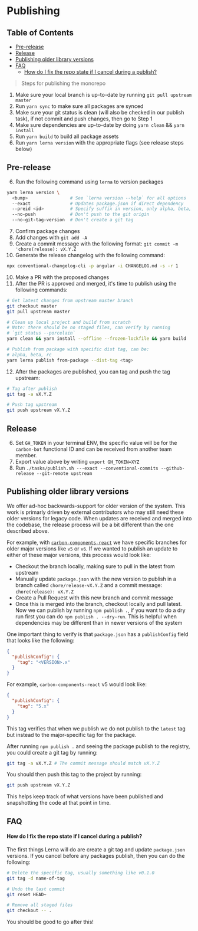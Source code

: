 # Publishing

<!-- prettier-ignore-start -->
<!-- START doctoc generated TOC please keep comment here to allow auto update -->
<!-- DON'T EDIT THIS SECTION, INSTEAD RE-RUN doctoc TO UPDATE -->
## Table of Contents

- [Pre-release](#pre-release)
- [Release](#release)
- [Publishing older library versions](#publishing-older-library-versions)
- [FAQ](#faq)
    - [How do I fix the repo state if I cancel during a publish?](#how-do-i-fix-the-repo-state-if-i-cancel-during-a-publish)

<!-- END doctoc generated TOC please keep comment here to allow auto update -->
<!-- prettier-ignore-end -->

> Steps for publishing the monorepo

1. Make sure your local branch is up-to-date by running
   `git pull upstream master`
2. Run `yarn sync` to make sure all packages are synced
3. Make sure your git status is clean (will also be checked in our publish
   task), if not commit and push changes, then go to Step 1
4. Make sure dependencies are up-to-date by doing `yarn clean` && `yarn install`
5. Run `yarn build` to build all package assets
6. Run `yarn lerna version` with the appropriate flags (see release steps below)

## Pre-release

6. Run the following command using `lerna` to version packages

```bash
yarn lerna version \
  <bump>                # See `lerna version --help` for all options
  --exact               # Updates package.json if direct dependency
  --preid <id>          # Specify suffix in version, only alpha, beta, and rc
  --no-push             # Don't push to the git origin
  --no-git-tag-version  # Don't create a git tag
```

7. Confirm package changes
8. Add changes with `git add -A`
9. Create a commit message with the following format: `git commit -m 'chore(release): vX.Y.Z`
10. Generate the release changelog with the following command:

```bash
npx conventional-changelog-cli -p angular -i CHANGELOG.md -s -r 1
```

10. Make a PR with the proposed changes
11. After the PR is approved and merged, it's time to publish using the following commands:

```bash
# Get latest changes from upstream master branch
git checkout master
git pull upstream master

# Clean up local project and build from scratch
# Note: there should be no staged files, can verify by running
# `git status --porcelain`
yarn clean && yarn install --offline --frozen-lockfile && yarn build

# Publish from package with specific dist tag, can be:
# alpha, beta, rc
yarn lerna publish from-package --dist-tag <tag>
```

12. After the packages are published, you can tag and push the tag upstream:

```bash
# Tag after publish
git tag -a vX.Y.Z

# Push tag upstream
git push upstream vX.Y.Z
```

## Release

6. Set `GH_TOKEN` in your terminal ENV, the specific value will be for the
   `carbon-bot` functional ID and can be received from another team member.
7. Export value above by writing `export GH_TOKEN=XYZ`
8. Run
   `./tasks/publish.sh ---exact --conventional-commits --github-release --git-remote upstream`

## Publishing older library versions

We offer ad-hoc backwards-support for older version of the system. This work is
primarly driven by external contributors who may still need these older versions
for legacy code. When updates are received and merged into the codebase, the
release process will be a bit different than the one described above.

For example, with
[`carbon-components-react`](https://github.com/carbon-design-system/carbon-components-react)
we have specific branches for older major versions like `v5` or `v6`. If we
wanted to publish an update to either of these major versions, this process
would look like:

- Checkout the branch locally, making sure to pull in the latest from upstream
- Manually update `package.json` with the new version to publish in a branch
  called `chore/release-vX.Y.Z` and a commit message: `chore(release): vX.Y.Z`
- Create a Pull Request with this new branch and commit message
- Once this is merged into the branch, checkout locally and pull latest. Now we
  can publish by running `npm publish .`, if you want to do a dry run first you
  can do `npm publish . --dry-run`. This is helpful when dependencies may be
  different than in newer versions of the system

One important thing to verify is that `package.json` has a `publishConfig` field
that looks like the following:

```json
{
  "publishConfig": {
    "tag": "<VERSION>.x"
  }
}
```

For example, `carbon-components-react` v5 would look like:

```json
{
  "publishConfig": {
    "tag": "5.x"
  }
}
```

This tag verifies that when we publish we do not publish to the `latest` tag but
instead to the major-specific tag for the package.

After running `npm publish .` and seeing the package publish to the registry,
you could create a git tag by running:

```bash
git tag -a vX.Y.Z # The commit message should match vX.Y.Z
```

You should then push this tag to the project by running:

```bash
git push upstream vX.Y.Z
```

This helps keep track of what versions have been published and snapshotting the
code at that point in time.

## FAQ

#### How do I fix the repo state if I cancel during a publish?

The first things Lerna will do are create a git tag and update `package.json`
versions. If you cancel before any packages publish, then you can do the
following:

```bash
# Delete the specific tag, usually something like v0.1.0
git tag -d name-of-tag
```

```bash
# Undo the last commit
git reset HEAD~

# Remove all staged files
git checkout -- .
```

You should be good to go after this!
